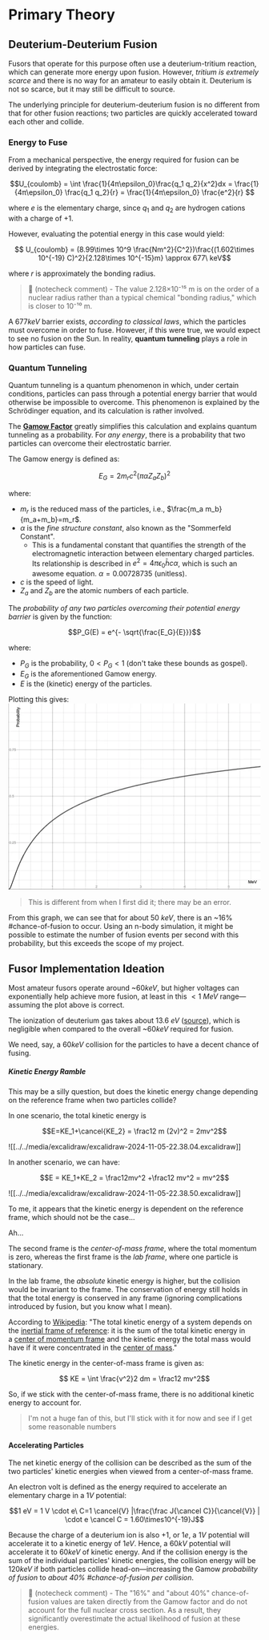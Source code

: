 # Primary Theory
## Deuterium-Deuterium Fusion

Fusors that operate for this purpose often use a deuterium-tritium reaction, which can generate more energy upon fusion. However, *tritium is extremely scarce* and there is no way for an amateur to easily obtain it. Deuterium is not so scarce, but it may still be difficult to source.

The underlying principle for deuterium-deuterium fusion is no different from that for other fusion reactions; two particles are quickly accelerated toward each other and collide.

### Energy to Fuse

From a mechanical perspective, the energy required for fusion can be derived by integrating the electrostatic force:

$$U_{coulomb} = \int \frac{1}{4π\epsilon_0}\frac{q_1 q_2}{x^2}dx = \frac{1}{4π\epsilon_0} \frac{q_1 q_2}{r} = \frac{1}{4π\epsilon_0} \frac{e^2}{r}  $$

where $e$ is the elementary charge, since $q_1$ and $q_2$ are hydrogen cations with a charge of $+1$.

However, evaluating the potential energy in this case would yield:

$$ U_{coulomb} = (8.99\times 10^9 \frac{Nm^2}{C^2})\frac{(1.602\times 10^{-19} C)^2}{2.128\times 10^{-15}m} \approx 677\ keV$$

where $r$ is approximately the bonding radius.

> 🤖 (notecheck comment) - The value 2.128×10⁻¹⁵ m is on the order of a nuclear radius rather than a typical chemical "bonding radius," which is closer to 10⁻¹⁰ m.

A $677keV$ barrier exists, *according to classical laws*, which the particles must overcome in order to fuse. However, if this were true, we would expect to see no fusion on the Sun. In reality, **quantum tunneling** plays a role in how particles can fuse.

### Quantum Tunneling

Quantum tunneling is a quantum phenomenon in which, under certain conditions, particles can pass through a potential energy barrier that would otherwise be impossible to overcome. This phenomenon is explained by the Schrödinger equation, and its calculation is rather involved.

The [**Gamow Factor**](https://en.wikipedia.org/wiki/Gamow_factor) greatly simplifies this calculation and explains quantum tunneling as a probability. For *any energy*, there is a probability that two particles can overcome their electrostatic barrier.

The Gamow energy is defined as:

$$E_G = 2m_rc^2(π\alpha Z_a Z_b)^2$$

where:
- $m_r$ is the reduced mass of the particles, i.e., $\frac{m_a m_b}{m_a+m_b}=m_r$.
- $\alpha$ is the *fine structure constant*, also known as the "Sommerfeld Constant".
	- This is a fundamental constant that quantifies the strength of the electromagnetic interaction between elementary charged particles. Its relationship is described in $e^2=4π\epsilon_0 \bar h c \alpha$, which is such an awesome equation. $\alpha = 0.00728735$ (unitless).
- $c$ is the speed of light.
- $Z_a$ and $Z_b$ are the atomic numbers of each particle.

The *probability of any two particles overcoming their potential energy barrier* is given by the function:

$$P_G(E) = e^{- \sqrt{\frac{E_G}{E}}}$$

where:
- $P_G$ is the probability, $0 < P_G < 1$ (don't take these bounds as gospel).
- $E_G$ is the aforementioned Gamow energy.
- $E$ is the (kinetic) energy of the particles.

Plotting this gives:
![](../../media/Pasted%20image%2020241105214223.webp)

> This is different from when I first did it; there may be an error.

From this graph, we can see that for about $50\ keV$, there is an ~16% #chance-of-fusion to occur. Using an n-body simulation, it might be possible to estimate the number of fusion events per second with this probability, but this exceeds the scope of my project.

## Fusor Implementation Ideation

Most amateur fusors operate around ~$60keV$, but higher voltages can exponentially help achieve more fusion, at least in this $<1\ MeV$ range—assuming the plot above is correct.

The ionization of deuterium gas takes about $13.6\ eV$ ([source](https://en.wikipedia.org/wiki/Ionization_energy#:~:text=Hydrogen's%20ionization%20energy%20is,is%20close%20to%20the%20nucleus.)), which is negligible when compared to the overall ~$60keV$ required for fusion.

We need, say, a $60 keV$ collision for the particles to have a decent chance of fusing.

##### Kinetic Energy Ramble
This may be a silly question, but does the kinetic energy change depending on the reference frame when two particles collide?

In one scenario, the total kinetic energy is

$$E=KE_1+\cancel{KE_2} = \frac12 m (2v)^2 = 2mv^2$$

![[../../media/excalidraw/excalidraw-2024-11-05-22.38.04.excalidraw]]

In another scenario, we can have:

$$E = KE_1+KE_2 = \frac12mv^2 +\frac12 mv^2 = mv^2$$

![[../../media/excalidraw/excalidraw-2024-11-05-22.38.50.excalidraw]]

To me, it appears that the kinetic energy is dependent on the reference frame, which should not be the case...

Ah...

The second frame is the *center-of-mass frame*, where the total momentum is zero, whereas the first frame is the *lab frame*, where one particle is stationary.

In the lab frame, the *absolute* kinetic energy is higher, but the collision would be invariant to the frame. The conservation of energy still holds in that the total energy is conserved in any frame (ignoring complications introduced by fusion, but you know what I mean).

According to [Wikipedia](https://en.wikipedia.org/wiki/Kinetic_energy): "The total kinetic energy of a system depends on the [inertial frame of reference](https://en.wikipedia.org/wiki/Inertial_frame_of_reference "Inertial frame of reference"): it is the sum of the total kinetic energy in a [center of momentum frame](https://en.wikipedia.org/wiki/Center_of_momentum_frame "Center of momentum frame") and the kinetic energy the total mass would have if it were concentrated in the [center of mass](https://en.wikipedia.org/wiki/Center_of_mass "Center of mass")."

The kinetic energy in the center-of-mass frame is given as:

$$ KE = \int \frac{v^2}2 dm = \frac12 mv^2$$

So, if we stick with the center-of-mass frame, there is no additional kinetic energy to account for.

> I'm not a huge fan of this, but I'll stick with it for now and see if I get some reasonable numbers

#### Accelerating Particles

The net kinetic energy of the collision can be described as the sum of the two particles' kinetic energies when viewed from a center-of-mass frame.

An electron volt is defined as the energy required to accelerate an elementary charge in a $1V$ potential:

$$1 eV = 1 V \cdot e\ C=1 \cancel{V} |\frac{\frac J{\cancel C}}{\cancel{V}} | \cdot e \cancel C = 1.60\times10^{-19}J$$

Because the charge of a deuterium ion is also $+1$, or $1e$, a $1V$ potential will accelerate it to a kinetic energy of $1eV$. Hence, a $60kV$ potential will accelerate it to $60keV$ of kinetic energy. And if the collision energy is the sum of the individual particles' kinetic energies, the collision energy will be $120keV$ if both particles collide head-on—increasing the Gamow *probability of fusion* to *about 40%  #chance-of-fusion per collision*.

> 🤖 (notecheck comment) - The "16%" and "about 40%" chance-of-fusion values are taken directly from the Gamow factor and do not account for the full nuclear cross section. As a result, they significantly overestimate the actual likelihood of fusion at these energies.